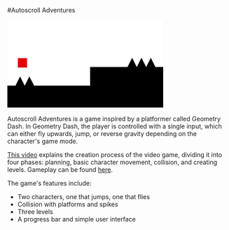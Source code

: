 #Autoscroll Adventures

<img src="res/thumbnail.png" alt="thumbnail" height="200">

Autoscroll Adventures is a game inspired by a platformer called Geometry Dash. In Geometry Dash, the player is controlled with a single input, which can either fly upwards, jump, or reverse gravity depending on the character's game mode.

[This video](https://www.youtube.com/watch?v=13i7GcfOYRk) explains the creation process of the video game, dividing it into four phases: planning, basic character movement, collision, and creating levels. Gameplay can be found [here](https://www.youtube.com/watch?v=TpuVbkh-2sY).

The game's features include:
* Two characters, one that jumps, one that flies
* Collision with platforms and spikes
* Three levels
* A progress bar and simple user interface
